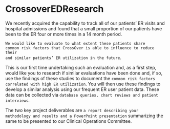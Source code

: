 # CrossoverEDResearch

We recently acquired the capability to track all of our patients’ ER visits and hospital admissions and found that a small proportion of our patients have been to the ER four or more times in a 14 month period. 

<code>We would like to evaluate to what extent these patients share common risk factors that CrossOver is able to influence to reduce their and similar patients’ ER utilization in the future</code>.

This is our first time undertaking such an evaluation and, as a first step, would like you to research if similar evaluations have been done and, if so, use the findings of these studies to document the <code>common risk factors correlated with high ER utilization</code>. You will then use these findings to develop a similar analysis using our frequent ER user patient data. These data can be collected via <code>database queries, chart reviews and patient interviews</code>.

The two key project deliverables are <code>a report describing your methodology and results and a PowerPoint presentation</code> summarizing the same to be presented to our Clinical Operations Committee.
